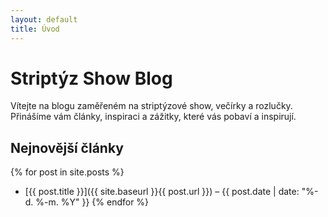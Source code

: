 ```yaml
---
layout: default
title: Úvod
---
```


# Striptýz Show Blog

Vítejte na blogu zaměřeném na striptýzové show, večírky a rozlučky. Přinášíme vám články, inspiraci a zážitky, které vás pobaví a inspirují.

## Nejnovější články

{% for post in site.posts %}
- [{{ post.title }}]({{ site.baseurl }}{{ post.url }}) – {{ post.date | date: "%-d. %-m. %Y" }}
{% endfor %}
